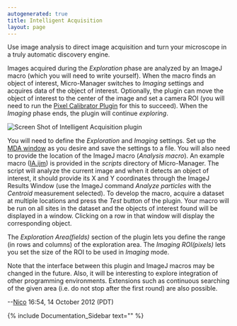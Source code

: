 ```yaml
---
autogenerated: true
title: Intelligent Acquisition
layout: page
---
```


Use image analysis to direct image acquisition and turn your microscope
in a truly automatic discovery engine.

Images acquired during the *Exploration* phase are analyzed by an ImageJ
macro (which you will need to write yourself). When the macro finds an
object of interest, Micro-Manager switches to *Imaging* settings and
acquires data of the object of interest. Optionally, the plugin can move
the object of interest to the center of the image and set a camera ROI
(you will need to run the [Pixel Calibrator
Plugin](Pixel_Calibrator_Plugin "wikilink") for this to succeed). When
the *Imaging* phase ends, the plugin will continue *exploring*.

![Screen Shot of Intelligent Acquisition
plugin](media/IntAcq.png "Screen Shot of Intelligent Acquisition plugin")

You will need to define the *Exploration* and *Imaging* settings. Set up
the [MDA
window](http://valelab.ucsf.edu/~MM/MMwiki/index.php/Micro-Manager_User%27s_Guide#Multi-dimensional_acquisition)
as you desire and save the settings to a file. You will also need to
provide the location of the ImageJ macro (*Analysis macro*). An example
macro
([IA.ijm](https://valelab.ucsf.edu/trac/micromanager/browser/scripts/IA.ijm))
is provided in the *scripts* directory of Micro-Manager. The script will
analyze the current image and when it detects an object of interest, it
should provide its X and Y coordinates through the ImageJ Results Window
(use the ImageJ command *Analyze particles* with the *Centroid*
measurement selected). To develop the macro, acquire a dataset at
multiple locations and press the *Test* button of the plugin. Your macro
will be run on all sites in the dataset and the objects of interest
found will be displayed in a window. Clicking on a row in that window
will display the corresponding object.

The *Exploration Area(fields)* section of the plugin lets you define the
range (in rows and columns) of the exploration area. The *Imaging
ROI(pixels)* lets you set the size of the ROI to be used in *Imaging*
mode.

Note that the interface between this plugin and ImageJ macros may be
changed in the future. Also, it will be interesting to explore
integration of other programming environments. Extensions such as
continuous searching of the given area (i.e. do not stop after the first
round) are also possible.

--[Nico](User:Nico "wikilink") 16:54, 14 October 2012 (PDT)

{% include Documentation_Sidebar text="" %}

